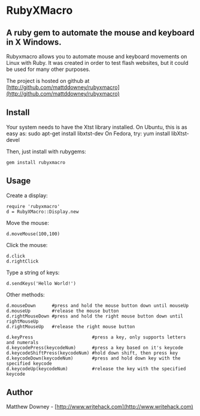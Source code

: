 # RubyXMacro

## A ruby gem to automate the mouse and keyboard in X Windows.

Rubyxmacro allows you to automate mouse and keyboard movements on Linux with Ruby. It was created in order to test flash websites, but it could be used for many other purposes.

The project is hosted on github at [http://github.com/mattddowney/rubyxmacro](http://github.com/mattddowney/rubyxmacro)

## Install

Your system needs to have the Xtst library installed.
On Ubuntu, this is as easy as:
    sudo apt-get install libxtst-dev
On Fedora, try:
    yum install libXtst-devel

Then, just install with rubygems:

    gem install rubyxmacro

## Usage

Create a display:

    require 'rubyxmacro'
    d = RubyXMacro::Display.new

Move the mouse:

    d.moveMouse(100,100)

Click the mouse:

    d.click
    d.rightClick

Type a string of keys:

    d.sendKeys('Hello World!')

Other methods:

    d.mouseDown      #press and hold the mouse button down until mouseUp
    d.mouseUp        #release the mouse button
    d.rightMouseDown #press and hold the right mouse button down until rightMouseUp
    d.rightMouseUp   #release the right mouse button

    d.keyPress                      #press a key, only supports letters and numerals
    d.keycodePress(keycodeNum)      #press a key based on it's keycode
    d.keycodeShiftPress(keycodeNum) #hold down shift, then press key
    d.keycodeDown(keycodeNum)       #press and hold down key with the specified keycode
    d.keycodeUp(keycodeNum)         #release the key with the specified keycode

## Author

Matthew Downey - [http://www.writehack.com](http://www.writehack.com)

